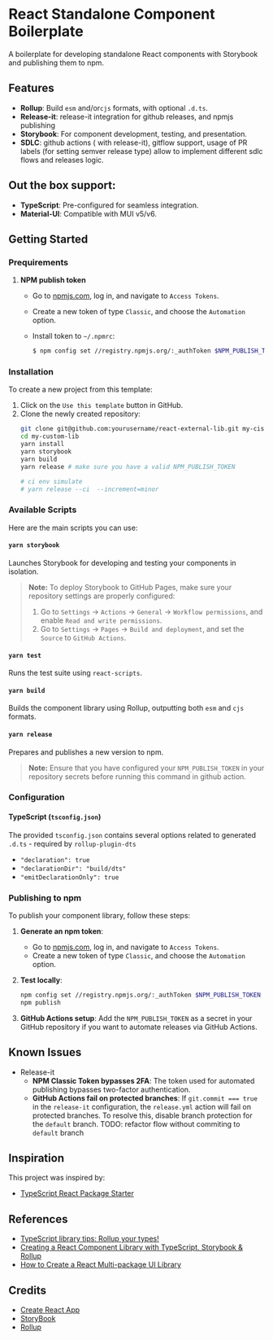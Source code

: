 # React Standalone Component Boilerplate

A boilerplate for developing standalone React components with Storybook and publishing them to npm.

## Features

- **Rollup**: Build  `esm` and/or`cjs` formats, with optional `.d.ts`.
- **Release-it**: release-it integration for github releases, and npmjs publishing
- **Storybook**: For component development, testing, and presentation.
- **SDLC**: github actions ( with release-it), gitflow support, usage of PR labels (for setting semver release type) allow to implement different sdlc flows and releases logic.


## Out the box support:
- **TypeScript**: Pre-configured for seamless integration.
- **Material-UI**: Compatible with MUI v5/v6.

## Getting Started


### Prequirements
1. **NPM publish token**

    - Go to [npmjs.com](https://npmjs.com), log in, and navigate to `Access Tokens`.
    - Create a new token of type `Classic`, and choose the `Automation` option.

    - Install token to `~/.npmrc`:
        ```bash
        $ npm config set //registry.npmjs.org/:_authToken $NPM_PUBLISH_TOKEN
        ```

### Installation

To create a new project from this template:

1. Click on the `Use this template` button in GitHub.
2. Clone the newly created repository:
    ```bash
    git clone git@github.com:yourusername/react-external-lib.git my-cistom-lib
    cd my-custom-lib
    yarn install
    yarn storybook
    yarn build
    yarn release # make sure you have a valid NPM_PUBLISH_TOKEN
    
    # ci env simulate
    # yarn release --ci  --increment=minor
    ```




### Available Scripts

Here are the main scripts you can use:

#### `yarn storybook`

Launches Storybook for developing and testing your components in isolation.

> **Note:** To deploy Storybook to GitHub Pages, make sure your repository settings are properly configured:
>
> 1. Go to `Settings` -> `Actions` -> `General` -> `Workflow permissions`, and enable `Read and write permissions`.
> 2. Go to `Settings` -> `Pages` -> `Build and deployment`, and set the `Source` to `GitHub Actions`.

#### `yarn test`

Runs the test suite using `react-scripts`.

#### `yarn build`

Builds the component library using Rollup, outputting both `esm` and `cjs` formats.

#### `yarn release`

Prepares and publishes a new version to npm.

> **Note:** Ensure that you have configured your `NPM_PUBLISH_TOKEN` in your repository secrets before running this command in github action.

### Configuration

#### TypeScript (`tsconfig.json`)

The provided `tsconfig.json` contains several options related to generated `.d.ts` - required by `rollup-plugin-dts`
- `"declaration": true`
- `"declarationDir": "build/dts"`
- `"emitDeclarationOnly": true`



### Publishing to npm

To publish your component library, follow these steps:

1. **Generate an npm token**:
    - Go to [npmjs.com](https://npmjs.com), log in, and navigate to `Access Tokens`.
    - Create a new token of type `Classic`, and choose the `Automation` option.

2. **Test locally**:
    ```bash
    npm config set //registry.npmjs.org/:_authToken $NPM_PUBLISH_TOKEN
    npm publish
    ```

3. **GitHub Actions setup**:
    Add the `NPM_PUBLISH_TOKEN` as a secret in your GitHub repository if you want to automate releases via GitHub Actions.


## Known Issues

- Release-it
    - **NPM Classic Token bypasses 2FA**: The token used for automated publishing bypasses two-factor authentication.
    - **GitHub Actions fail on protected branches**: If `git.commit === true` in the `release-it` configuration, the `release.yml` action will fail on protected branches. 
    To resolve this, disable branch protection for the `default` branch. 
     TODO: refactor flow without commiting to `default`  branch

## Inspiration

This project was inspired by:

- [TypeScript React Package Starter](https://github.com/TimMikeladze/typescript-react-package-starter)

## References
- [TypeScript library tips: Rollup your types!](https://medium.com/@martin_hotell/typescript-library-tips-rollup-your-types-995153cc81c7)
- [Creating a React Component Library with TypeScript, Storybook & Rollup](https://blog.cristiana.tech/creating-a-react-component-library-with-typescript-storybook-and-rollup)
- [How to Create a React Multi-package UI Library](https://medium.com/@maayan_37411/how-to-create-a-react-multi-package-ui-library-2ba6ae0909b6)

## Credits
- [Create React App](https://github.com/facebook/create-react-app)
- [StoryBook](https://storybook.js.org/)
- [Rollup](https://rollupjs.org/) 